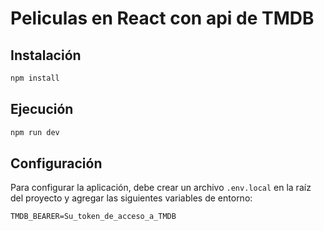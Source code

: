 # Peliculas en React con api de TMDB

## Instalación

```bash
npm install
```

## Ejecución

```bash
npm run dev
```

## Configuración

Para configurar la aplicación, debe crear un archivo `.env.local` en la raíz del proyecto y agregar las siguientes variables de entorno:

```
TMDB_BEARER=Su_token_de_acceso_a_TMDB
```
